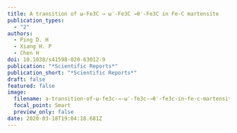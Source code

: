 ```yaml
---
title: A transition of ω-Fe3C → ω′-Fe3C →θ′-Fe3C in Fe-C martensite
publication_types:
  - "2"
authors:
  - Ping D. H
  - Xiang H. P
  - Chen H
doi: 10.1038/s41598-020-63012-9
publication: "*Scientific Reports*"
publication_short: "*Scientific Reports*"
draft: false
featured: false
image:
  filename: a-transition-of-ω-fe3c-→-ω′-fe3c-→θ′-fe3c-in-fe-c-martensite.jpg
  focal_point: Smart
  preview_only: false
date: 2020-03-18T19:04:18.681Z
---
```

